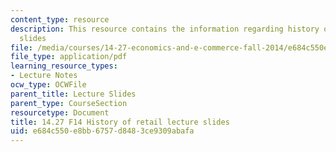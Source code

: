 ```yaml
---
content_type: resource
description: This resource contains the information regarding history of retail lecture
  slides
file: /media/courses/14-27-economics-and-e-commerce-fall-2014/e684c550e8bb6757d8483ce9309abafa_MIT14_27F14_lecslide12a.pdf
file_type: application/pdf
learning_resource_types:
- Lecture Notes
ocw_type: OCWFile
parent_title: Lecture Slides
parent_type: CourseSection
resourcetype: Document
title: 14.27 F14 History of retail lecture slides
uid: e684c550-e8bb-6757-d848-3ce9309abafa
---
```

